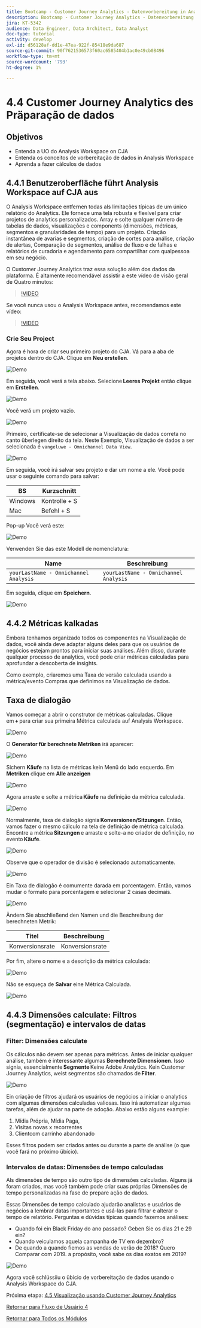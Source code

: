 ```yaml
---
title: Bootcamp - Customer Journey Analytics - Datenvorbereitung in Analysis Workspace - Brasilien
description: Bootcamp - Customer Journey Analytics - Datenvorbereitung in Analysis Workspace - Brasilien
jira: KT-5342
audience: Data Engineer, Data Architect, Data Analyst
doc-type: tutorial
activity: develop
exl-id: d56128af-dd1e-47ea-922f-85418e9da687
source-git-commit: 90f7621536573f60ac6585404b1ac0e49cb08496
workflow-type: tm+mt
source-wordcount: '793'
ht-degree: 1%

---
```


# 4.4 Customer Journey Analytics des Präparação de dados

## Objetivos

- Entenda a UO do Analysis Workspace on CJA
- Entenda os conceitos de vorbereitação de dados in Analysis Workspace
- Aprenda a fazer cálculos de dados

## 4.4.1 Benutzeroberfläche führt Analysis Workspace auf CJA aus

O Analysis Workspace entfernen todas als limitações típicas de um único relatório do Analytics. Ele fornece uma tela robusta e flexível para criar projetos de analytics personalizados. Array e solte qualquer número de tabelas de dados, visualizações e components (dimensões, métricas, segmentos e granularidades de tempo) para um projeto. Criação instantânea de avarias e segmentos, criação de cortes para análise, criação de alertas, Comparação de segmentos, análise de fluxo e de falhas e relatórios de curadoria e agendamento para compartilhar com qualpessoa em seu negócio.

O Customer Journey Analytics traz essa solução além dos dados da plataforma. É altamente recomendável assistir a este vídeo de visão geral de Quatro minutos:

>[!VIDEO](https://video.tv.adobe.com/v/35109?quality=12&learn=on)

Se você nunca usou o Analysis Workspace antes, recomendamos este vídeo:

>[!VIDEO](https://video.tv.adobe.com/v/26266?quality=12&learn=on)

### Crie Seu Project

Agora é hora de criar seu primeiro projeto do CJA. Vá para a aba de projetos dentro do CJA. Clique em **Neu erstellen**.

![Demo](./images/prmenu.png)

Em seguida, você verá a tela abaixo. Selecione **Leeres Projekt** então clique em **Erstellen**.

![Demo](./images/prmenu1.png)

Você verá um projeto vazio.

![Demo](./images/premptyprojects.png)

Primeiro, certificate-se de selecionar a Visualização de dados correta no canto überlegen direito da tela. Neste Exemplo, Visualização de dados a ser selecionada é `vangeluwe - Omnichannel Data View`.

![Demo](./images/prdv.png)

Em seguida, você irá salvar seu projeto e dar um nome a ele. Você pode usar o seguinte comando para salvar:

| BS | Kurzschnitt |
| ----------------- |-------------| 
| Windows | Kontrolle + S |
| Mac | Befehl + S |

Pop-up Você verá este:

![Demo](./images/prsave.png)

Verwenden Sie das este Modell de nomenclatura:

| Name | Beschreibung |
| ----------------- |-------------| 
| `yourLastName - Omnichannel Analysis` | `yourLastName - Omnichannel Analysis` |

Em seguida, clique em **Speichern**.

![Demo](./images/prsave2.png)

## 4.4.2 Métricas kalkadas

Embora tenhamos organizado todos os componentes na Visualização de dados, você ainda deve adaptar alguns deles para que os usuários de negócios estejam prontos para iniciar suas análises. Além disso, durante qualquer processo de analytics, você pode criar métricas calculadas para aprofundar a descoberta de insights.

Como exemplo, criaremos uma Taxa de versão calculada usando a métrica/evento Compras que definimos na Visualização de dados.

## Taxa de dialogão

Vamos começar a abrir o construtor de métricas calculadas. Clique em **+** para criar sua primeira Métrica calculada auf Analysis Workspace.

![Demo](./images/pradd.png)

O **Generator für berechnete Metriken** irá aparecer:

![Demo](./images/prbuilder.png)

Sichern **Käufe** na lista de métricas kein Menü do lado esquerdo. Em **Metriken** clique em **Alle anzeigen**

![Demo](./images/calcbuildercr1.png)

Agora arraste e solte a métrica **Käufe** na definição da métrica calculada.

![Demo](./images/calcbuildercr2.png)

Normalmente, taxa de dialogão signia **Konversionen/Sitzungen**. Então, vamos fazer o mesmo cálculo na tela de definição de métrica calculada. Encontre a métrica **Sitzungen** e arraste e solte-a no criador de definição, no evento **Käufe**.

![Demo](./images/calcbuildercr3.png)

Observe que o operador de divisão é selecionado automaticamente.

![Demo](./images/calcbuildercr4.png)

Ein Taxa de dialogão é comumente darada em porcentagem. Então, vamos mudar o formato para porcentagem e selecionar 2 casas decimais.

![Demo](./images/calcbuildercr5.png)

Ändern Sie abschließend den Namen und die Beschreibung der berechneten Metrik:

| Titel | Beschreibung |
| ----------------- |-------------| 
| Konversionsrate | Konversionsrate |

Por fim, altere o nome e a descrição da métrica calculada:

![Demo](./images/calcbuildercr6.png)

Não se esqueça de **Salvar** eine Métrica Calculada.

![Demo](./images/pr9.png)

## 4.4.3 Dimensões calculate: Filtros (segmentação) e intervalos de datas

### Filter: Dimensões calculate

Os cálculos não devem ser apenas para métricas. Antes de iniciar qualquer análise, também é interessante algumas **Berechnete Dimensionen**. Isso signia, essencialmente **Segmente** Keine Adobe Analytics. Kein Customer Journey Analytics, weist segmentos são chamados de **Filter**.

![Demo](./images/prfilters.png)

Ein criação de filtros ajudará os usuários de negócios a iniciar o analytics com algumas dimensões calculadas valiosas. Isso irá automatizar algumas tarefas, além de ajudar na parte de adoção. Abaixo estão alguns example:

1. Mídia Própria, Mídia Paga,
2. Visitas novas x recorrentes
3. Clientcom carrinho abandonado

Esses filtros podem ser criados antes ou durante a parte de análise (o que você fará no próximo übício).

### Intervalos de datas: Dimensões de tempo calculadas

Als dimensões de tempo são outro tipo de dimensões calculadas. Alguns já foram criados, mas você também pode criar suas próprias Dimensões de tempo personalizadas na fase de prepare ação de dados.

Essas Dimensões de tempo calculado ajudarão analistas e usuários de negócios a lembrar datas importantes e usá-las para filtrar e alterar o tempo de relatório. Perguntas e dúvidas típicas quando fazemos análises:

- Quando foi ein Black Friday do ano passado? Geben Sie os dias 21 e 29 ein?
- Quando veiculamos aquela campanha de TV em dezembro?
- De quando a quando fiemos as vendas de verão de 2018? Quero Comparar com 2019. a propósito, você sabe os dias exatos em 2019?

![Demo](./images/timedimensions.png)

Agora você schlüssiiu o übício de vorbereitação de dados usando o Analysis Workspace do CJA.

Próxima etapa: [4.5 Visualização usando Customer Journey Analytics](./ex5.md)

[Retornar para Fluxo de Usuário 4](./uc4.md)

[Retornar para Todos os Módulos](./../../overview.md)
